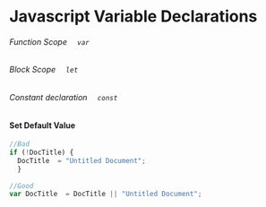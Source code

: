 # Javascript Variable Declarations

###### Function Scope ```  var```
###### Block Scope    ```  let```
###### Constant declaration ```  const``` 

#### Set Default Value
```javascript
//Bad
if (!DocTitle) {
  DocTitle  = "Untitled Document";
  }
  
//Good
var DocTitle  = DocTitle || "Untitled Document";

``` 
